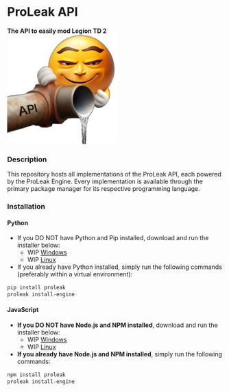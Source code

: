 # ProLeak API
**The API to easily mod Legion TD 2** \
![ProLeak](https://raw.githubusercontent.com/LegionTD2-Modding/ProLeak/main/icon.png)

### Description
This repository hosts all implementations of the ProLeak API, each powered by the ProLeak Engine. Every implementation is available through the primary package manager for its respective programming language.

### Installation
#### Python
- If you DO NOT have Python and Pip installed, download and run the installer below:
    - WIP [Windows]()
    - WIP [Linux]()
- If you already have Python installed, simply run the following commands (preferably within a virtual environment):
```
pip install proleak
proleak install-engine
```
#### JavaScript
- **If you DO NOT have Node.js and NPM installed**, download and run the installer below:
    - WIP [Windows]()
    - WIP [Linux]()
- **If you already have Node.js and NPM installed**, simply run the following commands:
```
npm install proleak
proleak install-engine
```